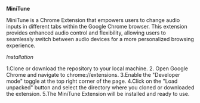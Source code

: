 **MiniTune**


MiniTune is a Chrome Extension that empowers users to change audio inputs in different tabs within the Google Chrome browser. This extension provides enhanced audio control and flexibility, allowing users to seamlessly switch between audio devices for a more personalized browsing experience.


_Installation_

1.Clone or download the repository to your local machine.
2. Open Google Chrome and navigate to chrome://extensions.
3.Enable the "Developer mode" toggle at the top right corner of the page.
4.Click on the "Load unpacked" button and select the directory where you cloned or downloaded the extension.
5.The MiniTune Extension will be installed and ready to use.

